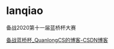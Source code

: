 # lanqiao
备战2020第十一届蓝桥杯大赛

[备战蓝桥杯_QuanlongCS的博客-CSDN博客](https://blog.csdn.net/m0_46475505/article/details/117570189)
